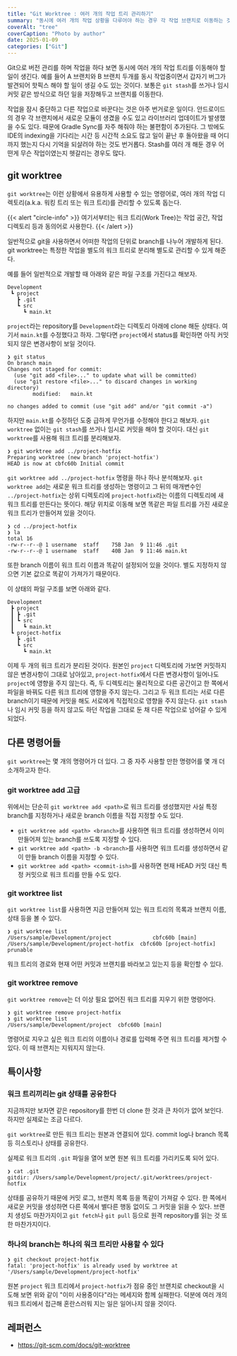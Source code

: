 ```yaml
---
title: "Git Worktree : 여러 개의 작업 트리 관리하기"
summary: "동시에 여러 개의 작업 상황을 다루어야 하는 경우 각 작업 브랜치로 이동하는 것이 번거롭다. 여러 개의 작업 트리를 두어 편하게 스위칭할 수 있는 git worktree를 활용해보자."
coverAlt: "tree"
coverCaption: "Photo by author"
date: 2025-01-09
categories: ["Git"]
---
```


Git으로 버전 관리를 하며 작업을 하다 보면 동시에 여러 개의 작업 트리를 이동해야 할 일이 생긴다.
예를 들어 A 브랜치와 B 브랜치 두개를 동시 작업중이면서 갑자기 버그가 발견되어 핫픽스 해야 할 일이 생길 수도 있는 것이다.
보통은 `git stash`를 쓰거나 임시 커밋 같은 방식으로 하던 일을 저장해두고 브랜치를 이동한다.

작업을 잠시 중단하고 다른 작업으로 바꾼다는 것은 아주 번거로운 일이다.
안드로이드의 경우 각 브랜치에서 새로운 모듈이 생겼을 수도 있고 라이브러리 업데이트가 발생했을 수도 있다.
때문에 Gradle Sync를 자주 해줘야 하는 불편함이 추가된다.
그 밖에도 IDE의 indexing을 기다리는 시간 등 시간적 소요도 많고 일이 끝난 후 돌아왔을 때 어디까지 했는지 다시 기억을 되살려야 하는 것도 번거롭다.
Stash를 여러 개 해둔 경우 어떤게 무슨 작업이였는지 헷갈리는 경우도 많다.

## git worktree

`git worktree`는 이런 상황에서 유용하게 사용할 수 있는 명령어로, 여러 개의 작업 디렉토리(a.k.a. 워킹 트리 또는 워크 트리)를 관리할 수 있도록 돕는다.

{{< alert "circle-info" >}}
여기서부터는 워크 트리(Work Tree)는 작업 공간, 작업 디렉토리 등과 동의어로 사용한다.
{{< /alert >}}

일반적으로 git을 사용하면서 어떠한 작업의 단위로 branch를 나누어 개발하게 된다.
git worktree는 특정한 작업을 별도의 워크 트리로 분리해 별도로 관리할 수 있게 해준다.

예를 들어 일반적으로 개발할 때 아래와 같은 파일 구조를 가진다고 해보자.

```
Development
 ┗ project
   ┣ .git
   ┗ src
     ┗ main.kt
```

`project`라는 repository를 `Development`라는 디렉토리 아래에 clone 해둔 상태다.
여기서 `main.kt`를 수정했다고 하자.
그렇다면 `project`에서 status를 확인하면 아직 커밋되지 않은 변경사항이 보일 것이다.

```
❯ git status
On branch main
Changes not staged for commit:
  (use "git add <file>..." to update what will be committed)
  (use "git restore <file>..." to discard changes in working directory)
        modified:   main.kt

no changes added to commit (use "git add" and/or "git commit -a")
```

하지만 `main.kt`를 수정하던 도중 급하게 무언가를 수정해야 한다고 해보자.
`git worktree` 없이는 `git stash`를 쓰거나 임시로 커밋을 해야 할 것이다.
대신 `git worktree`를 사용해 워크 트리를 분리해보자.

```
❯ git worktree add ../project-hotfix
Preparing worktree (new branch 'project-hotfix')
HEAD is now at cbfc60b Initial commit
```

`git worktree add ../project-hotfix` 명령을 하나 하나 분석해보자.
`git worktree add`는 새로운 워크 트리를 생성하는 명령이고 그 뒤의 매개변수인 `../project-hotfix`는 상위 디렉토리에 `project-hotfix`라는 이름의 디렉토리에 새 워크 트리를 만든다는 뜻이다.
해당 위치로 이동해 보면 똑같은 파일 트리를 가진 새로운 워크 트리가 만들어져 있을 것이다.

```
❯ cd ../project-hotfix
❯ la
total 16
-rw-r--r--@ 1 username  staff    75B Jan  9 11:46 .git
-rw-r--r--@ 1 username  staff    40B Jan  9 11:46 main.kt
```

또한 branch 이름이 워크 트리 이름과 똑같이 설정되어 있을 것이다.
별도 지정하지 않으면 기본 값으로 똑같이 가져가기 때문이다.

이 상태의 파일 구조를 보면 아래와 같다.

```
Development
 ┣ project
 ┃ ┣ .git
 ┃ ┗ src
 ┃   ┗ main.kt
 ┗ project-hotfix
   ┣ .git
   ┗ src
     ┗ main.kt
```

이제 두 개의 워크 트리가 분리된 것이다.
원본인 `project` 디렉토리에 가보면 커밋하지 않은 변경사항이 그대로 남아있고, `project-hotfix`에서 다른 변경사항이 일어나도 `project`에 영향을 주지 않는다.
즉, 두 디렉토리는 물리적으로 다른 공간이고 한 쪽에서 파일을 바꿔도 다른 워크 트리에 영향을 주지 않는다.
그리고 두 워크 트리는 서로 다른 branch이기 때문에 커밋을 해도 서로에게 직접적으로 영향을 주지 않는다.
`git stash`나 임시 커밋 등을 하지 않고도 하던 작업을 그대로 둔 채 다른 작업으로 넘어갈 수 있게 되었다.

## 다른 명령어들

`git worktree`는 몇 개의 명령어가 더 있다.
그 중 자주 사용할 만한 명령어를 몇 개 더 소개하고자 한다.

### git worktree add 고급

위에서는 단순히 `git worktree add <path>`로 워크 트리를 생성했지만 사실 특정 branch를 지정하거나 새로운 branch 이름을 직접 지정할 수도 있다.

- `git worktree add <path> <branch>`를 사용하면 워크 트리를 생성하면서 이미 만들어져 있는 branch를 쓰도록 지정할 수 있다.
- `git worktree add <path> -b <branch>`를 사용하면 워크 트리를 생성하면서 같이 만들 branch 이름을 지정할 수 있다.
- `git worktree add <path> <commit-ish>`를 사용하면 현재 HEAD 커밋 대신 특정 커밋으로 워크 트리를 만들 수도 있다.

### git worktree list

`git worktree list`를 사용하면 지금 만들어져 있는 워크 트리의 목록과 브랜치 이름, 상태 등을 볼 수 있다.

```
❯ git worktree list
/Users/sample/Development/project             cbfc60b [main]
/Users/sample/Development/project-hotfix  cbfc60b [project-hotfix] prunable
```

워크 트리의 경로와 현재 어떤 커밋과 브랜치를 바라보고 있는지 등을 확인할 수 있다.

### git worktree remove

`git worktree remove`는 더 이상 필요 없어진 워크 트리를 지우기 위한 명령어다.

```
❯ git worktree remove project-hotfix
❯ git worktree list
/Users/sample/Development/project  cbfc60b [main]
```

명령어로 지우고 싶은 워크 트리의 이름이나 경로를 입력해 주면 워크 트리를 제거할 수 있다.
이 때 브랜치는 지워지지 않는다.

## 특이사항

### 워크 트리끼리는 git 상태를 공유한다

지금까지만 보자면 같은 repository를 한번 더 clone 한 것과 큰 차이가 없어 보인다.
하지만 실제로는 조금 다르다.

`git worktree`로 만든 워크 트리는 원본과 연결되어 있다.
commit log나 branch 목록 등 히스토리나 상태를 공유한다.

실제로 워크 트리의 `.git` 파일을 열어 보면 원본 워크 트리를 가리키도록 되어 있다.

```
❯ cat .git
gitdir: /Users/sample/Development/project/.git/worktrees/project-hotfix
```

상태를 공유하기 때문에 커밋 로그, 브랜치 목록 등을 똑같이 가져갈 수 있다.
한 쪽에서 새로운 커밋을 생성하면 다른 쪽에서 별다른 행동 없이도 그 커밋을 읽을 수 있다.
브랜치 생성도 마찬가지이고 `git fetch`나 `git pull` 등으로 원격 repository를 읽는 것 또한 마찬가지이다.

### 하나의 branch는 하나의 워크 트리만 사용할 수 있다

```
❯ git checkout project-hotfix
fatal: 'project-hotfix' is already used by worktree at '/Users/sample/Development/project-hotfix'
```

원본 `project` 워크 트리에서 `project-hotfix`가 점유 중인 브랜치로 checkout을 시도해 보면 위와 같이 "이미 사용중이다"라는 메세지와 함께 실패한다.
덕분에 여러 개의 워크 트리에서 접근해 혼란스러워 지는 일은 일어나지 않을 것이다.

## 레퍼런스

- https://git-scm.com/docs/git-worktree
